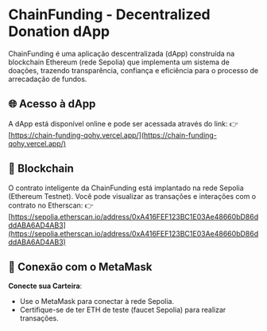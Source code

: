 # ChainFunding - Decentralized Donation dApp

ChainFunding é uma aplicação descentralizada (dApp) construída na blockchain Ethereum (rede Sepolia) que implementa um sistema de doações, trazendo transparência, confiança e eficiência para o processo de arrecadação de fundos.

## 🌐 Acesso à dApp
A dApp está disponível online e pode ser acessada através do link:
👉 [https://chain-funding-qohy.vercel.app/](https://chain-funding-qohy.vercel.app/)

## 🔗 Blockchain
O contrato inteligente da ChainFunding está implantado na rede Sepolia (Ethereum Testnet). Você pode visualizar as transações e interações com o contrato no Etherscan:
👉 [https://sepolia.etherscan.io/address/0xA416FEF123BC1E03Ae48660bD86dddABA6AD4AB3](https://sepolia.etherscan.io/address/0xA416FEF123BC1E03Ae48660bD86dddABA6AD4AB3)

## 🚀 Conexão com o MetaMask
**Conecte sua Carteira**:
   - Use o MetaMask para conectar à rede Sepolia.
   - Certifique-se de ter ETH de teste (faucet Sepolia) para realizar transações.
